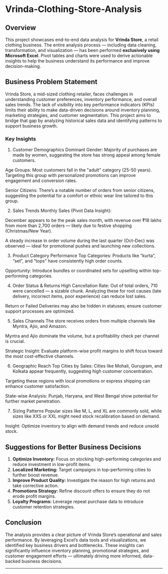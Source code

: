 # Vrinda-Clothing-Store-Analysis

## Overview

This project showcases end-to-end data analysis for **Vrinda Store**, a retail clothing business. The entire analysis process — including data cleaning, transformation, and visualization — has been performed **exclusively using Microsoft Excel**. Pivot tables and charts were used to derive actionable insights to help the business understand its performance and improve decision-making.

##  Business Problem Statement

Vrinda Store, a mid-sized clothing retailer, faces challenges in understanding customer preferences, inventory performance, and overall sales trends. The lack of visibility into key performance indicators (KPIs) limits their ability to make data-driven decisions around inventory planning, marketing strategies, and customer segmentation. This project aims to bridge that gap by analyzing historical sales data and identifying patterns to support business growth.

###  Key Insights
1. Customer Demographics
Dominant Gender: Majority of purchases are made by women, suggesting the store has strong appeal among female customers.

Age Groups: Most customers fall in the "adult" category (25-50 years). Targeting this group with personalized promotions can improve engagement and conversion rates.

Senior Citizens: There’s a notable number of orders from senior citizens, suggesting the potential for a comfort or ethnic wear line tailored to this group.

2. Sales Trends
Monthly Sales (Pivot Data Insight):

December appears to be the peak sales month, with revenue over ₹18 lakhs from more than 2,700 orders — likely due to festive shopping (Christmas/New Year).

A steady increase in order volume during the last quarter (Oct–Dec) was observed — ideal for promotional pushes and launching new collections.

3. Product Category Performance
Top Categories: Products like “kurta”, “set”, and “tops” have consistently high order counts.

Opportunity: Introduce bundles or coordinated sets for upselling within top-performing categories.

4. Order Status & Returns
High Cancellation Rate: Out of total orders, 710 were cancelled — a sizable chunk. Analyzing these for root causes (late delivery, incorrect items, poor experience) can reduce lost sales.

Return or Failed Deliveries may also be hidden in statuses; ensure customer support processes are optimized.

5. Sales Channels
The store receives orders from multiple channels like Myntra, Ajio, and Amazon.

Myntra and Ajio dominate the volume, but a profitability check per channel is crucial.

Strategic Insight: Evaluate platform-wise profit margins to shift focus toward the most cost-effective channels.

6. Geographic Reach
Top Cities by Sales: Cities like Mohali, Gurugram, and Kolkata appear frequently, suggesting high customer concentration.

Targeting these regions with local promotions or express shipping can enhance customer satisfaction.

State-wise Analysis: Punjab, Haryana, and West Bengal show potential for further market penetration.

7. Sizing Patterns
Popular sizes like M, L, and XL are commonly sold, while sizes like XXS or XXL might need stock recalibration based on demand.

Insight: Optimize inventory to align with demand trends and reduce unsold stock.




##  Suggestions for Better Business Decisions

1. **Optimize Inventory:** Focus on stocking high-performing categories and reduce investment in low-profit items.
2. **Localized Marketing:** Target campaigns in top-performing cities to further boost revenue.
3. **Improve Product Quality:** Investigate the reason for high returns and take corrective action.
4. **Promotions Strategy:** Refine discount offers to ensure they do not erode profit margins.
5. **Loyalty Programs:** Leverage repeat purchase data to introduce customer retention strategies.

## Conclusion

The analysis provides a clear picture of Vrinda Store’s operational and sales performance. By leveraging Excel’s data tools and visualizations, we identified key business drivers and bottlenecks. These insights can significantly influence inventory planning, promotional strategies, and customer engagement efforts — ultimately driving more informed, data-backed business decisions.

---

